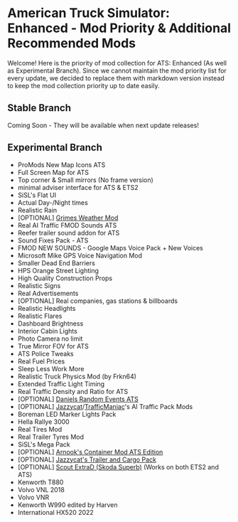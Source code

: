 # American Truck Simulator: Enhanced - Mod Priority & Additional Recommended Mods
Welcome! Here is the priority of mod collection for ATS: Enhanced (As well as Experimental Branch).
Since we cannot maintain the mod priority list for every update, we decided to replace them with markdown version instead to keep the mod collection priority up to date easily.

## Stable Branch
Coming Soon - They will be available when next update releases!

## Experimental Branch
* ProMods New Map Icons ATS
* Full Screen Map for ATS
* Top corner & Small mirrors (No frame version)
* minimal adviser interface for ATS & ETS2
* SiSL's Flat UI
* Actual Day-/Night times
* Realistic Rain
* [OPTIONAL] [Grimes Weather Mod](https://grimesmods.wordpress.com/)
* Real AI Traffic FMOD Sounds ATS
* Reefer trailer sound addon for ATS
* Sound Fixes Pack - ATS
* FMOD NEW SOUNDS - Google Maps Voice Pack + New Voices
* Microsoft Mike GPS Voice Navigation Mod
* Smaller Dead End Barriers
* HPS Orange Street Lighting
* High Quality Construction Props
* Realistic Signs
* Real Advertisements
* [OPTIONAL] Real companies, gas stations & billboards
* Realistic Headlights
* Realistic Flares
* Dashboard Brightness
* Interior Cabin Lights
* Photo Camera no limit
* True Mirror FOV for ATS
* ATS Police Tweaks
* Real Fuel Prices
* Sleep Less Work More
* Realistic Truck Physics Mod (by Frkn64)
* Extended Traffic Light Timing
* Real Traffic Density and Ratio for ATS
* [OPTIONAL] [Daniels Random Events ATS](https://forum.scssoft.com/viewtopic.php?t=293448)
* [OPTIONAL] [Jazzycat](https://atsmods.lt/?s=Jazzycat)/[TrafficManiac](https://atsmods.lt/?s=TrafficManiac)'s AI Traffic Pack Mods
* Boreman LED Marker Lights Pack
* Hella Rallye 3000
* Real Tires Mod
* Real Trailer Tyres Mod
* SiSL's Mega Pack
* [OPTIONAL] [Arnook's Container Mod ATS Edition](https://forum.scssoft.com/viewtopic.php?t=303954)
* [OPTIONAL] [Jazzycat's Trailer and Cargo Pack](https://atsmods.lt/trailers-and-cargo-pack-by-jazzycat-v5-0/)
* [OPTIONAL] [Scout ExtraD (Skoda Superb)](https://truckymods.io/euro-truck-simulator-2/Other%20Vehicles/scout-extrad-skoda-superb) (Works on both ETS2 and ATS)
* Kenworth T880
* Volvo VNL 2018
* Volvo VNR
* Kenworth W990 edited by Harven
* International HX520 2022
